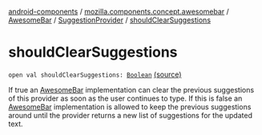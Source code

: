 [android-components](../../../index.md) / [mozilla.components.concept.awesomebar](../../index.md) / [AwesomeBar](../index.md) / [SuggestionProvider](index.md) / [shouldClearSuggestions](./should-clear-suggestions.md)

# shouldClearSuggestions

`open val shouldClearSuggestions: `[`Boolean`](https://kotlinlang.org/api/latest/jvm/stdlib/kotlin/-boolean/index.html) [(source)](https://github.com/mozilla-mobile/android-components/blob/master/components/concept/awesomebar/src/main/java/mozilla/components/concept/awesomebar/AwesomeBar.kt#L180)

If true an [AwesomeBar](../index.md) implementation can clear the previous suggestions of this provider as soon as the
user continues to type. If this is false an [AwesomeBar](../index.md) implementation is allowed to keep the previous
suggestions around until the provider returns a new list of suggestions for the updated text.

